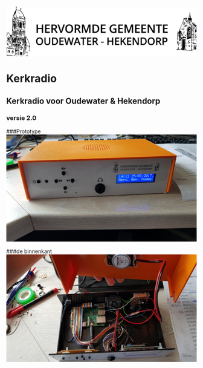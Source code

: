 ![logo](Afbeeldingen/Logo-Oudewater-Hekendorp.jpeg)
# Kerkradio
## Kerkradio voor Oudewater & Hekendorp
### versie 2.0

###Prototype 
![dicht](Afbeeldingen/20170725_141258.jpg)

###de binnenkant
![open](Afbeeldingen/20170725_141316.jpg)
